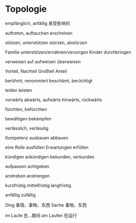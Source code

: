 # Topologie

empfänglich, anfällig 易受影响的

auftreten, auftauchen
erscheinen

stützen, unterstützen
stürzen, abstürzen

Familie unterstützen/ernähren/versorgen
Kinder durchbringen

verweisen auf
aufweisen
überweisen

Vorteil, Nachteil
Großteil
Anteil

berühmt, renommiert
beschämt, berüchtigt

leiden
leisten

vorwärts
abwärts, aufwärts
hinwärts, rückwärts

fürchten, befürchten

bewältigen
bekämpfen

verlässlich, verlässlig

Kompetenz ausbauen
abbauen

eine Rolle ausfüllen
Erwartungen erfüllen

kündigen
ankündigen
bekunden, verkunden

aufpassen
achtgeben

anstreben
anstrengen

kurzfristig
mittelfristig
langfristig

anfällig
zufällig

Ding 事情，事物，东西
Sache 事物，东西

im Laufe 在…期间
am Laufen 在运行
